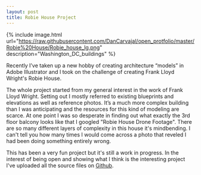 ```yaml
---
layout: post
title: Robie House Project
---
```

 {% include image.html url="https://raw.githubusercontent.com/DanCarvajal/open_protfolio/master/Robie%20House/Robie_house_lg.png" description="Washington_DC_buildings" %}

 Recently I’ve taken up a new hobby of creating architecture “models” in Adobe Illustrator and I took on the challenge of creating Frank Lloyd Wright's Robie House.

 The whole project started from my general interest in the work of Frank Lloyd Wright. Setting out I mostly referred to existing blueprints and elevations as well as reference photos. It’s a much more complex building than I was anticipating and the resources for this kind of modeling are scarce. At one point I was so desperate in finding out what exactly the 3rd floor balcony looks like that I googled "Robie House Drone Footage". There are so many different layers of complexity in this house it's mindbending. I can't tell you how many times I would come across a photo that reveled I had been doing something entirely wrong.

 This has been a very fun project but it's still a work in progress. In the interest of being open and showing what I think is the interesting project I've uploaded all the source files on [Github](https://github.com/DanCarvajal/open_protfolio/tree/master/Robie%20House).
